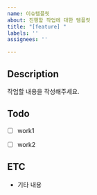 ```yaml
---
name: 이슈템플릿
about: 진행할 작업에 대한 템플릿
title: "[feature] "
labels: ''
assignees: ''

---
```


## Description

작업할 내용을 작성해주세요.

## Todo

- [ ] work1
- [ ] work2


## ETC
- 기타 내용
